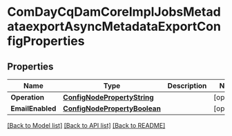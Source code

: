 # ComDayCqDamCoreImplJobsMetadataexportAsyncMetadataExportConfigProperties

## Properties
Name | Type | Description | Notes
------------ | ------------- | ------------- | -------------
**Operation** | [**ConfigNodePropertyString**](configNodePropertyString.md) |  | [optional] 
**EmailEnabled** | [**ConfigNodePropertyBoolean**](configNodePropertyBoolean.md) |  | [optional] 

[[Back to Model list]](../README.md#documentation-for-models) [[Back to API list]](../README.md#documentation-for-api-endpoints) [[Back to README]](../README.md)


